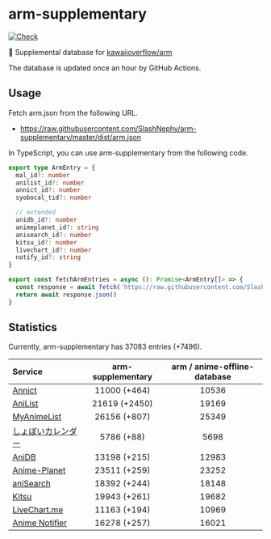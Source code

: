 # arm-supplementary

[![Check](https://github.com/SlashNephy/arm-supplementary/actions/workflows/check-node.yml/badge.svg)](https://github.com/SlashNephy/arm-supplementary/actions/workflows/check-node.yml)

💊 Supplemental database for [kawaiioverflow/arm](https://github.com/kawaiioverflow/arm)

The database is updated once an hour by GitHub Actions.

## Usage

Fetch arm.json from the following URL.

- https://raw.githubusercontent.com/SlashNephy/arm-supplementary/master/dist/arm.json

In TypeScript, you can use arm-supplementary from the following code.

```TypeScript
export type ArmEntry = {
  mal_id?: number
  anilist_id?: number
  annict_id?: number
  syobocal_tid?: number

  // extended
  anidb_id?: number
  animeplanet_id?: string
  anisearch_id?: number
  kitsu_id?: number
  livechart_id?: number
  notify_id?: string
}

export const fetchArmEntries = async (): Promise<ArmEntry[]> => {
  const response = await fetch('https://raw.githubusercontent.com/SlashNephy/arm-supplementary/master/dist/arm.json')
  return await response.json()
}
```

## Statistics

Currently, arm-supplementary has 37083 entries (+7496).

| Service                                     | arm-supplementary | arm / anime-offline-database |
| :------------------------------------------ | :---------------: | :--------------------------: |
| [Annict](https://annict.com)                |   11000 (+464)    |            10536             |
| [AniList](https://anilist.co)               |   21619 (+2450)   |            19169             |
| [MyAnimeList](https://myanimelist.net)      |   26156 (+807)    |            25349             |
| [しょぼいカレンダー](https://cal.syoboi.jp) |    5786 (+88)     |             5698             |
| [AniDB](https://anidb.net)                  |   13198 (+215)    |            12983             |
| [Anime-Planet](https://anime-planet.com)    |   23511 (+259)    |            23252             |
| [aniSearch](https://anisearch.com)          |   18392 (+244)    |            18148             |
| [Kitsu](https://kitsu.io)                   |   19943 (+261)    |            19682             |
| [LiveChart.me](https://livechart.me)        |   11163 (+194)    |            10969             |
| [Anime Notifier](https://notify.moe)        |   16278 (+257)    |            16021             |
